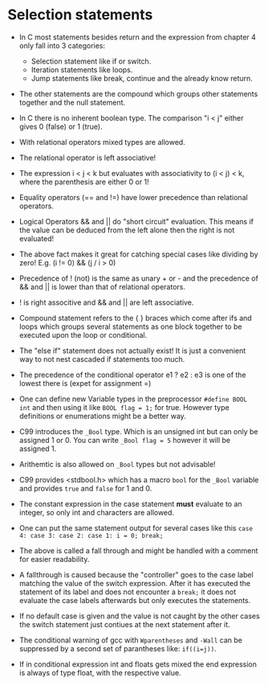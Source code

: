 # Selection statements

- In C most statements besides return and the expression from chapter 4 only fall into 3 categories:
    - Selection statement like if or switch.
    - Iteration statements like loops.
    - Jump statements like break, continue and the already know return.

- The other statements are the compound which groups other statements together and the null statement.
- In C there is no inherent boolean type. The comparison "i < j" either gives 0 (false) or 1 (true).
- With relational operators mixed types are allowed.
- The relational operator is left associative! 
- The expression i < j < k but evaluates with associativity to (i < j) < k, where the parenthesis are either 0 or 1!
- Equality operators (== and !=) have lower precedence than relational operators.
- Logical Operators && and || do "short circuit" evaluation. This means if the value can be deduced from the left alone then the right is not evaluated!
- The above fact makes it great for catching special cases like dividing by zero! E.g. (i != 0) && (j / i > 0)
- Precedence of ! (not) is the same as unary + or - and the precedence of && and || is lower than that of relational operators.
- ! is right associtive and && and || are left associative.
- Compound statement refers to the { } braces which come after ifs and loops which groups several statements as one block together to be executed upon the loop or conditional.
- The "else if" statement does not actually exist! It is just a convenient way to not nest cascaded if statements too much.
- The precedence of the conditional operator e1 ? e2 : e3 is one of the lowest there is (expet for assignment =)
- One can define new Variable types in the preprocessor `#define BOOL int` and then using it like `BOOL flag = 1;` for true. However type definitions or enumerations might be a better way.
- C99 introduces the `_Bool` type. Which is an unsigned int but can only be assigned 1 or 0. You can write `_Bool flag = 5` however it will be assigned 1.
- Arithemtic is also allowed on `_Bool` types but not advisable!
- C99 provides <stdbool.h> which has a macro `bool` for the `_Bool` variable and provides `true` and `false` for 1 and 0.
- The constant expression in the case statement **must** evaluate to an integer, so only int and characters are allowed.
- One can put the same statement output for several cases like this `case 4: case 3: case 2: case 1: i = 0; break;`
- The above is called a fall through and might be handled with a comment for easier readability.
- A fallthrough is caused because the "controller" goes to the case label matching the value of the switch expression. After it has executed the statement of its label and does not encounter a `break;` it does not evaluate the case labels afterwards but only executes the statements.
- If no default case is given and the value is not caught by the other cases the switch statement just contiues at the next statement after it.
- The conditional warning of gcc with `Wparentheses` and `-Wall` can be suppressed by a second set of parantheses like: `if((i=j))`.
- If in conditional expression int and floats gets mixed the end expression is always of type float, with the respective value.
